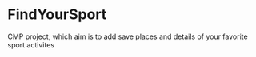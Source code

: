 # FindYourSport
CMP project, which aim is to add save places and details of your favorite sport activites
